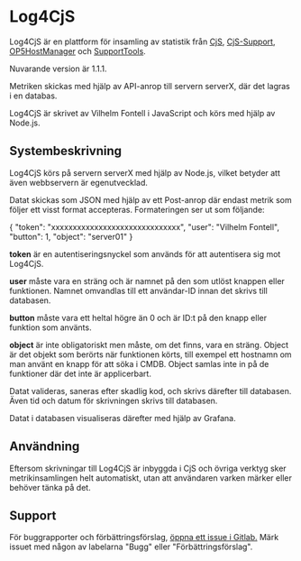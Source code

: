 # Log4CjS

Log4CjS är en plattform för insamling av statistik från [CjS](https://gitlab.lkl.ltkalmar.se/oc/cjs/ "CjS i Gitlab"), [CjS-Support](https://gitlab.lkl.ltkalmar.se/oc/cjs-support "CjS-Support i Gitlab"), [OP5HostManager](https://gitlab.lkl.ltkalmar.se/oc/op5hostmanager "OP5HostManager i Gitlab") och [SupportTools](https://gitlab.lkl.ltkalmar.se/oc/supporttools "SupportTools i Gitlab").

Nuvarande version är 1.1.1.

Metriken skickas med hjälp av API-anrop till servern serverX, där det lagras i en databas.

Log4CjS är skrivet av Vilhelm Fontell i JavaScript och körs med hjälp av Node.js.

## Systembeskrivning

Log4CjS körs på servern serverX med hjälp av Node.js, vilket betyder att även webbservern är egenutvecklad. 

Datat skickas som JSON med hjälp av ett Post-anrop där endast metrik som följer ett visst format accepteras. Formateringen ser ut som följande:

{
   "token": "xxxxxxxxxxxxxxxxxxxxxxxxxxxxxx",
   "user": "Vilhelm Fontell",
   "button": 1,
   "object": "server01"
}

**token** är en autentiseringsnyckel som används för att autentisera sig mot Log4CjS.

**user** måste vara en sträng och är namnet på den som utlöst knappen eller funktionen. Namnet omvandlas till ett användar-ID innan det skrivs till databasen.

**button** måste vara ett heltal högre än 0 och är ID:t på den knapp eller funktion som använts.

**object** är inte obligatoriskt men måste, om det finns, vara en sträng. Object är det objekt som berörts när funktionen körts, till exempel ett hostnamn om man använt en knapp för att söka i CMDB. Object samlas inte in på de funktioner där det inte är applicerbart.

Datat valideras, saneras efter skadlig kod, och skrivs därefter till databasen. Även tid och datum för skrivningen skrivs till databasen.

Datat i databasen visualiseras därefter med hjälp av Grafana.

## Användning

Eftersom skrivningar till Log4CjS är inbyggda i CjS och övriga verktyg sker metrikinsamlingen helt automatiskt, utan att användaren varken märker eller behöver tänka på det.

## Support

För buggrapporter och förbättringsförslag, [öppna ett issue i Gitlab.](https://gitlab.lkl.ltkalmar.se/oc/log4cjs/-/issues "Issue") Märk issuet med någon av labelarna "Bugg" eller "Förbättringsförslag".